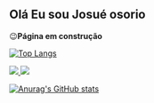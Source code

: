 <h2>Olá Eu sou Josué osorio</h2>
😉<b>Página em construção</b>


[![Top Langs](https://github-readme-stats.vercel.app/api/top-langs/?username=anuraghazra&exclude_repo=github-readme-stats,anuraghazra.github.io)](https://github.com/anuraghazra/github-readme-stats)



<a href="https://www.instagram.com/josueosorio16/" alt="Instagram" target="_blank">
  <img src="https://img.shields.io/badge/-Instagram-DF0174?style=for-the-badge&labelColor=DF0174&logo=instagram&logoColor=white&link=https://www.instagram.com/USERNAME">
</a>
<a href="https://www.facebook.com/luciana.josueosorio/" alt="FACEBOOK" target="_blank">
  <img src="https://img.shields.io/badge/-fACEBOOK-DF0174?style=for-the-badge&labelColor=DF0174&logo=instagram&logoColor=white&link=https://www.facebook.com/USERNAME">
</a>



[![Anurag's GitHub stats](https://github-readme-stats.vercel.app/api?username=josue16osorio)](https://github.com/josue16osorio/)

